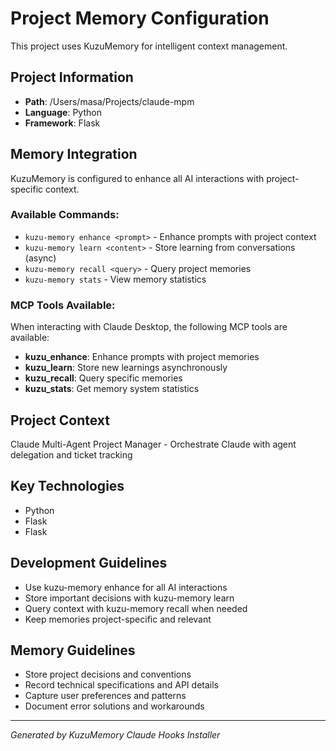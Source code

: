 # Project Memory Configuration

This project uses KuzuMemory for intelligent context management.

## Project Information
- **Path**: /Users/masa/Projects/claude-mpm
- **Language**: Python
- **Framework**: Flask

## Memory Integration

KuzuMemory is configured to enhance all AI interactions with project-specific context.

### Available Commands:
- `kuzu-memory enhance <prompt>` - Enhance prompts with project context
- `kuzu-memory learn <content>` - Store learning from conversations (async)
- `kuzu-memory recall <query>` - Query project memories
- `kuzu-memory stats` - View memory statistics

### MCP Tools Available:
When interacting with Claude Desktop, the following MCP tools are available:
- **kuzu_enhance**: Enhance prompts with project memories
- **kuzu_learn**: Store new learnings asynchronously
- **kuzu_recall**: Query specific memories
- **kuzu_stats**: Get memory system statistics

## Project Context

Claude Multi-Agent Project Manager - Orchestrate Claude with agent delegation and ticket tracking

## Key Technologies
- Python
- Flask
- Flask

## Development Guidelines
- Use kuzu-memory enhance for all AI interactions
- Store important decisions with kuzu-memory learn
- Query context with kuzu-memory recall when needed
- Keep memories project-specific and relevant

## Memory Guidelines

- Store project decisions and conventions
- Record technical specifications and API details
- Capture user preferences and patterns
- Document error solutions and workarounds

---

*Generated by KuzuMemory Claude Hooks Installer*
